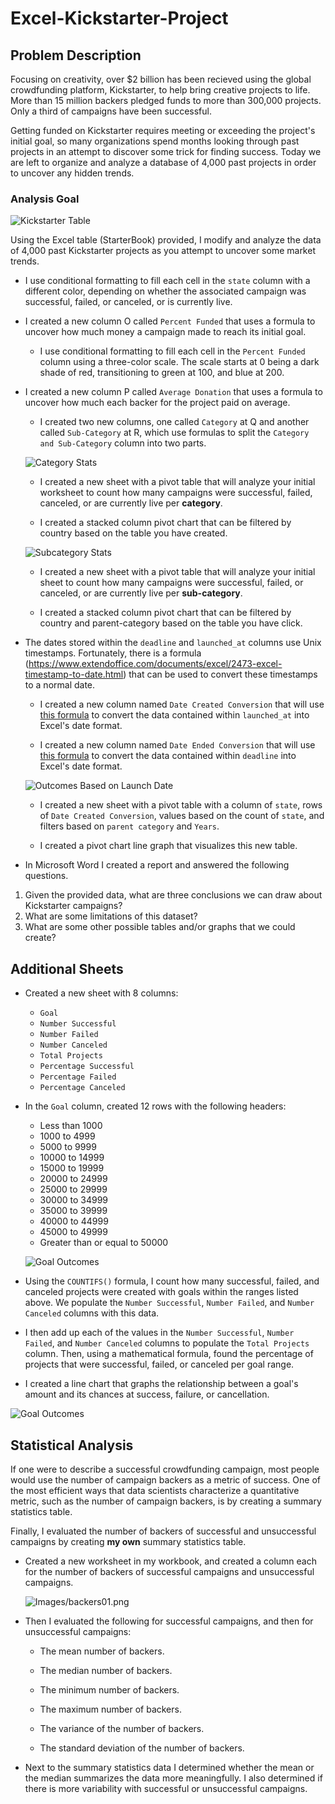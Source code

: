 # Excel-Kickstarter-Project

## Problem Description

Focusing on creativity, over $2 billion has been recieved using the global crowdfunding platform, Kickstarter, to help bring creative projects to life. More than 15 million backers pledged funds to more than 300,000 projects. Only a third of campaigns have been successful.

Getting funded on Kickstarter requires meeting or exceeding the project's initial goal, so many organizations spend months looking through past projects in an attempt to discover some trick for finding success. Today we are left to organize and analyze a database of 4,000 past projects in order to uncover any hidden trends.

### Analysis Goal

![Kickstarter Table](Images/FullTable.PNG)

Using the Excel table (StarterBook) provided, I modify and analyze the data of 4,000 past Kickstarter projects as you attempt to uncover some market trends.

- I use conditional formatting to fill each cell in the `state` column with a different color, depending on whether the associated campaign was successful, failed, or canceled, or is currently live.

- I created a new column O called `Percent Funded` that uses a formula to uncover how much money a campaign made to reach its initial goal.

  - I use conditional formatting to fill each cell in the `Percent Funded` column using a three-color scale. The scale starts at 0 being a dark shade of red, transitioning to green at 100, and blue at 200.

- I created a new column P called `Average Donation` that uses a formula to uncover how much each backer for the project paid on average.

  - I created two new columns, one called `Category` at Q and another called `Sub-Category` at R, which use formulas to split the `Category and Sub-Category` column into two parts.

  ![Category Stats](Images/CategoryStats.PNG)

  - I created a new sheet with a pivot table that will analyze your initial worksheet to count how many campaigns were successful, failed, canceled, or are currently live per **category**.

  - I created a stacked column pivot chart that can be filtered by country based on the table you have created.

  ![Subcategory Stats](Images/SubcategoryStats.PNG)

  - I created a new sheet with a pivot table that will analyze your initial sheet to count how many campaigns were successful, failed, or canceled, or are currently live per **sub-category**.

  - I created a stacked column pivot chart that can be filtered by country and parent-category based on the table you have click.

- The dates stored within the `deadline` and `launched_at` columns use Unix timestamps. Fortunately, there is a formula (https://www.extendoffice.com/documents/excel/2473-excel-timestamp-to-date.html) that can be used to convert these timestamps to a normal date.

  - I created a new column named `Date Created Conversion` that will use [this formula](https://www.extendoffice.com/documents/excel/2473-excel-timestamp-to-date.html) to convert the data contained within `launched_at` into Excel's date format.

  - I created a new column named `Date Ended Conversion` that will use [this formula](https://www.extendoffice.com/documents/excel/2473-excel-timestamp-to-date.html) to convert the data contained within `deadline` into Excel's date format.

  ![Outcomes Based on Launch Date](Images/LaunchDateOutcomes.PNG)

  - I created a new sheet with a pivot table with a column of `state`, rows of `Date Created Conversion`, values based on the count of `state`, and filters based on `parent category` and `Years`.

  - I created a pivot chart line graph that visualizes this new table.

- In Microsoft Word I created a report and answered the following questions.

1. Given the provided data, what are three conclusions we can draw about Kickstarter campaigns?
2. What are some limitations of this dataset?
3. What are some other possible tables and/or graphs that we could create?

## Additional Sheets

- Created a new sheet with 8 columns:

  - `Goal`
  - `Number Successful`
  - `Number Failed`
  - `Number Canceled`
  - `Total Projects`
  - `Percentage Successful`
  - `Percentage Failed`
  - `Percentage Canceled`

- In the `Goal` column, created 12 rows with the following headers:

  - Less than 1000
  - 1000 to 4999
  - 5000 to 9999
  - 10000 to 14999
  - 15000 to 19999
  - 20000 to 24999
  - 25000 to 29999
  - 30000 to 34999
  - 35000 to 39999
  - 40000 to 44999
  - 45000 to 49999
  - Greater than or equal to 50000

  ![Goal Outcomes](Images/GoalOutcomes.PNG)

- Using the `COUNTIFS()` formula, I count how many successful, failed, and canceled projects were created with goals within the ranges listed above. We populate the `Number Successful`, `Number Failed`, and `Number Canceled` columns with this data.

- I then add up each of the values in the `Number Successful`, `Number Failed`, and `Number Canceled` columns to populate the `Total Projects` column. Then, using a mathematical formula, found the percentage of projects that were successful, failed, or canceled per goal range.

- I created a line chart that graphs the relationship between a goal's amount and its chances at success, failure, or cancellation.

![Goal Outcomes](Images/GoalOutcomes.PNG)

## Statistical Analysis

If one were to describe a successful crowdfunding campaign, most people would use the number of campaign backers as a metric of success. One of the most efficient ways that data scientists characterize a quantitative metric, such as the number of campaign backers, is by creating a summary statistics table.

Finally, I evaluated the number of backers of successful and unsuccessful campaigns by creating **my own** summary statistics table.

- Created a new worksheet in my workbook, and created a column each for the number of backers of successful campaigns and unsuccessful campaigns.

  ![Images/backers01.png](Images/backers01.png)

- Then I evaluated the following for successful campaigns, and then for unsuccessful campaigns:

  - The mean number of backers.

  - The median number of backers.

  - The minimum number of backers.

  - The maximum number of backers.

  - The variance of the number of backers.

  - The standard deviation of the number of backers.

- Next to the summary statistics data I determined whether the mean or the median summarizes the data more meaningfully. I also
  determined if there is more variability with successful or unsuccessful campaigns.
